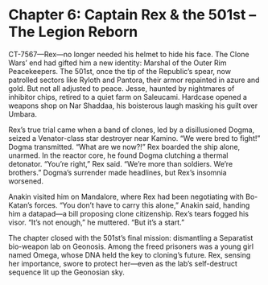 # Chapter 6: Captain Rex & the 501st – The Legion Reborn

CT-7567—Rex—no longer needed his helmet to hide his face. The Clone Wars’ end had gifted him a new identity: Marshal of the Outer Rim Peacekeepers. The 501st, once the tip of the Republic’s spear, now patrolled sectors like Ryloth and Pantora, their armor repainted in azure and gold. But not all adjusted to peace. Jesse, haunted by nightmares of inhibitor chips, retired to a quiet farm on Saleucami. Hardcase opened a weapons shop on Nar Shaddaa, his boisterous laugh masking his guilt over Umbara.

Rex’s true trial came when a band of clones, led by a disillusioned Dogma, seized a Venator-class star destroyer near Kamino. “We were bred to fight!” Dogma transmitted. “What are we now?!” Rex boarded the ship alone, unarmed. In the reactor core, he found Dogma clutching a thermal detonator. “You’re right,” Rex said. “We’re more than soldiers. We’re brothers.” Dogma’s surrender made headlines, but Rex’s insomnia worsened.

Anakin visited him on Mandalore, where Rex had been negotiating with Bo-Katan’s forces. “You don’t have to carry this alone,” Anakin said, handing him a datapad—a bill proposing clone citizenship. Rex’s tears fogged his visor. “It’s not enough,” he muttered. “But it’s a start.”

The chapter closed with the 501st’s final mission: dismantling a Separatist bio-weapon lab on Geonosis. Among the freed prisoners was a young girl named Omega, whose DNA held the key to cloning’s future. Rex, sensing her importance, swore to protect her—even as the lab’s self-destruct sequence lit up the Geonosian sky.

